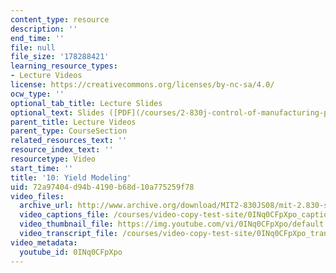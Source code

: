 ```yaml
---
content_type: resource
description: ''
end_time: ''
file: null
file_size: '178288421'
learning_resource_types:
- Lecture Videos
license: https://creativecommons.org/licenses/by-nc-sa/4.0/
ocw_type: ''
optional_tab_title: Lecture Slides
optional_text: Slides ([PDF](/courses/2-830j-control-of-manufacturing-processes-sma-6303-spring-2008/resources/lecture10))
parent_title: Lecture Videos
parent_type: CourseSection
related_resources_text: ''
resource_index_text: ''
resourcetype: Video
start_time: ''
title: '10: Yield Modeling'
uid: 72a97404-d94b-4190-b68d-10a775259f78
video_files:
  archive_url: http://www.archive.org/download/MIT2-830JS08/mit-2.830-s08-lec10_300k.mp4
  video_captions_file: /courses/video-copy-test-site/0INq0CFpXpo_captions.vtt
  video_thumbnail_file: https://img.youtube.com/vi/0INq0CFpXpo/default.jpg
  video_transcript_file: /courses/video-copy-test-site/0INq0CFpXpo_transcript.pdf
video_metadata:
  youtube_id: 0INq0CFpXpo
---
```

